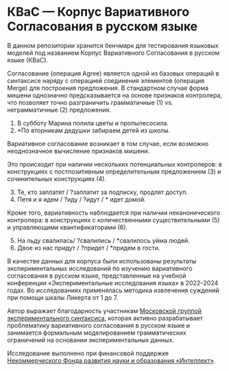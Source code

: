 # КВаС — Корпус Вариативного Согласования в русском языке
В данном репозитории хранится бенчмарк для тестирования языковых моделей под названием Корпус Вариативного Согласования в русском языке (КВаС).

Согласование (операция Agree) является одной из базовых операций в синтаксисе наряду с операцией соединения элементов (операция Merge) для построения предложения. В стандартном случае форма мишени однозначно предсказывается на основе признаков контролера, что позволяет точно разграничить грамматичные (1) vs. неграмматичные (2) предложения.
1. В субботу Марина полила цветы и пропылесосила.
2. *По вторникам дедушки забираем детей из школы.

Вариативное согласование возникает в том случае, если возможно неоднозначное вычисление признаков мишени.

Это происходит при наличии нескольких потенциальных контролеров: в конструкциях с постпозитивным определительным предложением (3) и сочинительных конструкциях (4).

3. Те, кто заплатят / ?заплатит за подписку, продлят доступ.
4. Петя и я идем / ?иду / ?идут / * идет домой.

Кроме того, вариативность наблюдается при наличии неканонического контролера: в конструкциях с количественными существительными (5) и управляющими квантификаторами (6).

5. На льду свалилась/ ?свалились / *свалилось уйма людей.
6. Двое из нас придут / ?придет / *придем в гости.

В качестве данных для корпуса были использованы результаты экспериментальных исследований по изучению вариативного согласования в русском языке, представленные на учебной конференции «Экспериментальные исследования языка» в 2022–2024 годах. Во исследованиях применялась методика извлечения суждений при помощи шкалы Ликерта от 1 до 7.

Автор выражает благодарность участникам <a href="https://expsynt.com/">Московской группой экспериментального синтаксиса</a>, которая активно разрабатывает проблематику вариативного согласования в русском языке и занимается формальным моделированием грамматических ограничений на основании экспериментальных данных.

Исследование выполнено при финансовой поддержке <a href="https://intellect-foundation.ru/">Некоммерческого Фонда развития науки и образования «Интеллект»</a>.  
